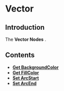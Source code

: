 # Vector

## Introduction

The **Vector Nodes** .

## Contents

* [**Get BackgroundColor**](getbackgroundcolor.md)
* [**Get FillColor**](getfillcolor.md)
* [**Set ArcStart**](setarcstart.md)
* [**Set ArcEnd**](setarcend.md)


